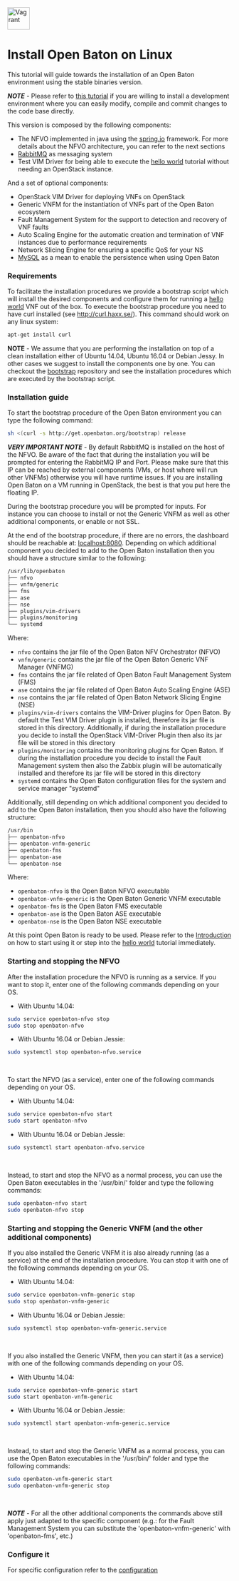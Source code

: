 <img src="../images/linux-logo.png" alt="Vagrant" style="width: 50px;"/>


# Install Open Baton on Linux

This tutorial will guide towards the installation of an Open Baton environment using the stable binaries version.

***NOTE*** - Please refer to [this tutorial](nfvo-installation-src.md) if you are willing to install a development environment where you can easily modify, compile and commit changes to the code base directly.

This version is composed by the following components:

* The NFVO implemented in java using the [spring.io][spring] framework. For more details about the NFVO architecture, you can refer to the next sections
* [RabbitMQ][reference-to-rabbit-site] as messaging system
* Test VIM Driver for being able to execute the [hello world][dummy-NSR] tutorial without needing an OpenStack instance.

And a set of optional components:

* OpenStack VIM Driver for deploying VNFs on OpenStack
* Generic VNFM for the instantiation of VNFs part of the Open Baton ecosystem
* Fault Management System for the support to detection and recovery of VNF faults
* Auto Scaling Engine for the automatic creation and termination of VNF instances due to performance requirements
* Network Slicing Engine for ensuring a specific QoS for your NS
* [MySQL][reference-to-mysql] as a mean to enable the persistence when using Open Baton


### Requirements

To facilitate the installation procedures we provide a bootstrap script which will install the desired components and configure them for running a [hello world][dummy-NSR] VNF out of the box. To execute the bootstrap procedure you need to have curl installed (see http://curl.haxx.se/). This command should work on any linux system:

```bash
apt-get install curl
```

**NOTE** - We assume that you are performing the installation on top of a clean installation either of Ubuntu 14.04, Ubuntu 16.04 or Debian Jessy. In other cases we suggest to install the components one by one. You can checkout the [bootstrap][bootstrap] repository and see the installation procedures which are executed by the bootstrap script.


### Installation guide

To start the bootstrap procedure of the Open Baton environment you can type the following command:

```bash
sh <(curl -s http://get.openbaton.org/bootstrap) release
```

***VERY IMPORTANT NOTE*** - By default RabbitMQ is installed on the host of the NFVO. Be aware of the fact that during the installation you will be prompted for entering the RabbitMQ IP and Port. Please make sure that this IP can be
  reached by external components (VMs, or host where will run other VNFMs) otherwise you will have runtime issues. If you are installing Open Baton on a VM running in OpenStack, the best is that you put here
  the floating IP.

During the bootstrap procedure you will be prompted for inputs. For instance you can choose to install or not the Generic VNFM as well as other additional components, or enable or not SSL.

At the end of the bootstrap procedure, if there are no errors, the dashboard should be reachable at: [localhost:8080].
Depending on which additional component you decided to add to the Open Baton installation then you should have a structure similar to the following:
```bash
/usr/lib/openbaton
├── nfvo
├── vnfm/generic
├── fms
├── ase
├── nse
├── plugins/vim-drivers
├── plugins/monitoring
└── systemd
```

Where:

* `nfvo` contains the jar file of the Open Baton NFV Orchestrator (NFVO)
* `vnfm/generic` contains the jar file of the Open Baton Generic VNF Manager (VNFMG)
* `fms` contains the jar file related of Open Baton Fault Management System (FMS)
* `ase` contains the jar file related of Open Baton Auto Scaling Engine (ASE)
* `nse` contains the jar file related of Open Baton Network Slicing Engine (NSE)
* `plugins/vim-drivers` contains the VIM-Driver plugins for Open Baton. By default the Test VIM Driver plugin is installed, therefore its jar file is stored in this directory. Additionally, if during the installation procedure you decide to install the OpenStack VIM-Driver Plugin then also its jar file will be stored in this directory
* `plugins/monitoring` contains the monitoring plugins for Open Baton. If during the installation procedure you decide to install the Fault Management system then also the Zabbix plugin will be automatically installed and therefore its jar file will be stored in this directory
* `systemd` contains the Open Baton configuration files for the system and service manager "systemd"


Additionally, still depending on which additional component you decided to add to the Open Baton installation, then you should also have the following structure:
```bash
/usr/bin
├── openbaton-nfvo
├── openbaton-vnfm-generic
├── openbaton-fms
├── openbaton-ase
└── openbaton-nse
```

Where:

* `openbaton-nfvo` is the Open Baton NFVO executable
* `openbaton-vnfm-generic` is the Open Baton Generic VNFM executable
* `openbaton-fms` is the Open Baton FMS executable
* `openbaton-ase` is the Open Baton ASE executable
* `openbaton-nse` is the Open Baton NSE executable

At this point Open Baton is ready to be used. Please refer to the [Introduction][use-openbaton] on how to start using it or step into the [hello world][dummy-NSR] tutorial immediately.

### Starting and stopping the NFVO

After the installation procedure the NFVO is running as a service.
If you want to stop it, enter one of the following commands depending on your OS.

* With Ubuntu 14.04:

```bash
sudo service openbaton-nfvo stop
sudo stop openbaton-nfvo
```

* With Ubuntu 16.04 or Debian Jessie:

```bash
sudo systemctl stop openbaton-nfvo.service
```

<br>

To start the NFVO (as a service), enter one of the following commands depending on your OS.

* With Ubuntu 14.04:

```bash
sudo service openbaton-nfvo start
sudo start openbaton-nfvo
```

* With Ubuntu 16.04 or Debian Jessie:

```bash
sudo systemctl start openbaton-nfvo.service
```

<br>

Instead, to start and stop the NFVO as a normal process, you can use the Open Baton executables in the '/usr/bin/' folder and type the following commands:

```bash
sudo openbaton-nfvo start
sudo openbaton-nfvo stop
```

### Starting and stopping the Generic VNFM (and the other additional components)


If you also installed the Generic VNFM it is also already running (as a service) at the end of the installation procedure. You can stop it with one of the following commands depending on your OS.

* With Ubuntu 14.04:

```bash
sudo service openbaton-vnfm-generic stop
sudo stop openbaton-vnfm-generic
```

* With Ubuntu 16.04 or Debian Jessie:

```bash
sudo systemctl stop openbaton-vnfm-generic.service
```

<br>

If you also installed the Generic VNFM, then you can start it (as a service) with one of the following commands depending on your OS.

* With Ubuntu 14.04:

```bash
sudo service openbaton-vnfm-generic start
sudo start openbaton-vnfm-generic
```

* With Ubuntu 16.04 or Debian Jessie:

```bash
sudo systemctl start openbaton-vnfm-generic.service
```

<br>

Instead, to start and stop the Generic VNFM as a normal process, you can use the Open Baton executables in the '/usr/bin/' folder and type the following commands:

```bash
sudo openbaton-vnfm-generic start
sudo openbaton-vnfm-generic stop
```

<br>

***NOTE*** - For all the other additional components the commands above still apply just adapted to the specific component (e.g.: for the Fault Management System you can substitute the 'openbaton-vnfm-generic' with 'openbaton-fms', etc.)


### Configure it

For specific configuration refer to the [configuration]

[bootstrap]: https://github.com/openbaton/bootstrap/
[spring]:https://spring.io
[configuration]:nfvo-configuration.md
[localhost:8080]:http://localhost:8080/
[use-openbaton]:use.md
[dummy-NSR]:dummy-NSR.md
[reference-to-rabbit-site]:https://www.rabbitmq.com/
[reference-to-mysql]:https://www.mysql.com/

<!---
Script for open external links in a new tab
-->
<script type="text/javascript" charset="utf-8">
      // Creating custom :external selector
      $.expr[':'].external = function(obj){
          return !obj.href.match(/^mailto\:/)
                  && (obj.hostname != location.hostname);
      };
      $(function(){
        $('a:external').addClass('external');
        $(".external").attr('target','_blank');
      })
</script>
